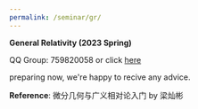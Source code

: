 ```yaml
---
permalink: /seminar/gr/
---
```



**General Relativity (2023 Spring)**

QQ Group: 759820058 or click [here](https://jq.qq.com/?_wv=1027&k=wQQ8iExA)


preparing now, we're happy to recive any advice.

**Reference**: 微分几何与广义相对论入门 by 梁灿彬